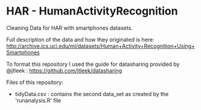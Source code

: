 # HAR - HumanActivityRecognition
Cleaning Data for HAR with smartphones datasets. 

Full description of the data and how they originated is here:
http://archive.ics.uci.edu/ml/datasets/Human+Activity+Recognition+Using+Smartphones

To format this repository I used the guide for datasharing provided by @jtleek : https://github.com/jtleek/datasharing 

Files of this repository:
- tidyData.csv : contains the second data_set as created by the 'runanalysis.R' file
